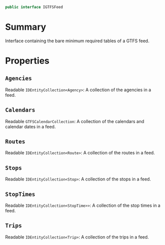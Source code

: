 ```csharp
public interface IGTFSFeed
```

# Summary
Interface containing the bare minimum required tables of a GTFS feed.



# Properties


## `Agencies`
Readable `IDEntityCollection<Agency>`: A collection of the agencies in a feed.


## `Calendars`
Readable `GTFSCalendarCollection`: A collection of the calendars and calendar dates in a feed.


## `Routes`
Readable `IDEntityCollection<Route>`: A collection of the routes in a feed.


## `Stops`
Readable `IDEntityCollection<Stop>`: A collection of the stops in a feed.


## `StopTimes`
Readable `IDEntityCollection<StopTime>>`: A collection of the stop times in a feed.


## `Trips`
Readable `IDEntityCollection<Trip>`: A collection of the trips in a feed.